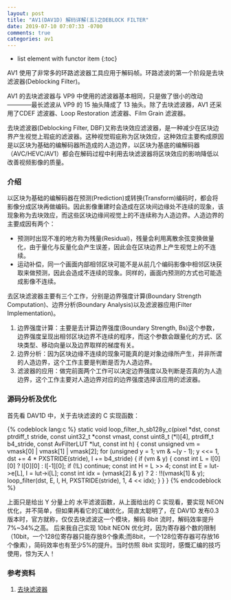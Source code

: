 ```yaml
---
layout: post
title: "AV1(DAV1D) 解码详解(五)之DEBLOCK FILTER"
date: 2019-07-10 07:07:33 -0700
comments: true
categories: av1
---
```


* list element with functor item
{:toc}

AV1 使用了非常多的环路滤波器工具应用于解码帧。环路滤波的第一个阶段是去块滤波器(Deblocking Filter)。

<!--more-->

AV1 的去块滤波器与 VP9 中使用的滤波器基本相同，只是做了很小的改动————最长滤波从 VP9 的 15 抽头降成了 13 抽头。除了去块滤波器，AV1 还采用了CDEF 滤波器、Loop Restoration 滤波器、Film Grain 滤波器。  

去块滤波器(Deblocking Filter, DBF)又称去块效应滤波器，是一种减少在区块边界产生视觉上瑕疵的滤波器。这种视觉瑕疵称为区块效应，这种效应主要构成原因是以区块为基础的编解码器所造成的人造边界，以区块为基底的编解码器（AVC/HEVC/AV1）都会在解码过程中利用去块滤波器将区块效应的影响降低以改善视频影像的质量。  

### 介绍

以区块为基础的编解码器在预测(Prediction)或转换(Transform)编码时，都会将影像分成区块再做编码。因此影像重建时会造成在区块间边缘处不连续的现象，该现象称为去块效应，而这些区块边缘间视觉上的不连续称为人造边界。人造边界的主要成因有两个：

* 预测时出现不准的地方称为残量(Residual)，残量会利用离散余弦变换做量化，由于量化与反量化会产生误差，因此会在区块边界上产生视觉上的不连续。  
* 运动补偿，同一个画面内部相邻区块可能不是从前几个编码影像中相邻区块获取来做预测，因此会造成不连续的现象。同样的，画面内预测的方式也可能造成影像不连续。  

去区块滤波器主要有三个工作，分别是边界强度计算(Boundary Strength Computation)、边界分析(Boundary Analysis)以及滤波器应用(Filter Implementation)。  

1. 边界强度计算：主要是去计算边界强度(Boundary Strength, Bs)这个参数，边界强度呈现出相邻区块边界不连续的程序，而这个参数会跟量化的方式、区块类型、移动向量以及边界取样的梯度有关。  
2. 边界分析：因为区块边缘不连续的现象可能真的是对象边缘所产生，并非所谓的人造边界，这个工作主要是判断是否为人造边界。  
3. 滤波器的应用：做完前面两个工作可以决定边界强度以及判断是否真的为人造边界，这个工作主要对人造边界对应的边界强度选择该应用的滤波器。  

### 源码分析及优化

首先看 DAV1D 中，关于去块滤波的 C 实现函数：  

{% codeblock lang:c %}
static void loop_filter_h_sb128y_c(pixel *dst, const ptrdiff_t stride,
                                    const uint32_t *const vmast,
                                    const uint8_t (*l)[4], ptrdiff_t b4_stride,
                                    const AvFilterLUT *lut, const int h)
{
    const unsigned vm = vmask[0] | vmask[1] | vmask[2];
    for (unsigned y = 1; vm & ~(y - 1);
         y <<= 1, dst += 4 * PXSTRIDE(stride), l += b4_stride)
    {
        if (vm & y) {
            const int L = l[0][0] ? l[0][0] : l[-1][0];
            if (!L) continue;
            const int H = L >> 4;
            const int E = lut->e[L], I = lut->i[L];
            const int idx = (vmask[2] & y) ? 2 : !!(vmask[1] & y);
            loop_filter(dst, E, I, H, PXSTRIDE(stride), 1, 4 << idx);
        }
    }
}
{% endcodeblock %}

上面只是给出 Y 分量上的 水平滤波函数，从上面给出的 C 实现看，要实现 NEON 优化，并不简单，但如果再看它的汇编优化，简直太聪明了，在 DAV1D 发布0.3版本时，官方就称，仅仅去块滤波这一个模块，解码 8bit 流时，解码效率提升7%~34%之高。
后来我自己实现 10bit NEON 优化时，因为寄存器个数的限制（10bit，一个128位寄存器只能存放8个像素;而8bit，一个128位寄存器可存放16个像素），简码效率也有至少5%的提升。当时仿照 8bit 实现时，感慨汇编的技巧使用，惊为天人！

### 参考资料

1. [去块滤波器](https://zh.wikipedia.org/wiki/%E5%8E%BB%E5%8D%80%E5%A1%8A%E6%BF%BE%E6%B3%A2%E5%99%A8) 



